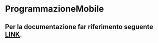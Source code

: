 # ProgrammazioneMobile

## Per la documentazione far riferimento seguente [LINK](https://github.com/FrancescoVoto99/ProgrammazioneMobile/blob/master/Relazione.pdf).
